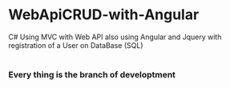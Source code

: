 # WebApiCRUD-with-Angular
C# Using MVC with Web API also using Angular and Jquery with registration of a User on DataBase (SQL)
<br></br>
<h3>Every thing is the branch of developtment<h3>
